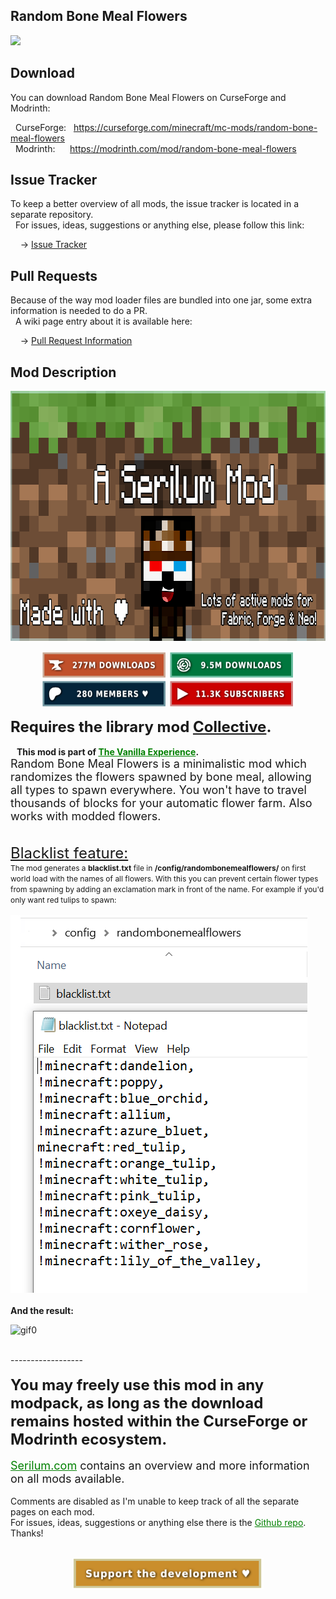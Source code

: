 <h2>Random Bone Meal Flowers</h2>

<p><a href="https://github.com/Serilum/Random-Bone-Meal-Flowers"><img src="https://serilum.com/assets/data/logo/random-bone-meal-flowers.png"></a></p><h2>Download</h2>

<p>You can download Random Bone Meal Flowers on CurseForge and Modrinth:</p><p>&nbsp;&nbsp;CurseForge: &nbsp;&nbsp;<a href="https://curseforge.com/minecraft/mc-mods/random-bone-meal-flowers">https://curseforge.com/minecraft/mc-mods/random-bone-meal-flowers</a><br>&nbsp;&nbsp;Modrinth: &nbsp;&nbsp;&nbsp;&nbsp;&nbsp;<a href="https://modrinth.com/mod/random-bone-meal-flowers">https://modrinth.com/mod/random-bone-meal-flowers</a></p>

<h2>Issue Tracker</h2>

<p>To keep a better overview of all mods, the issue tracker is located in a separate repository.<br>&nbsp;&nbsp;For issues, ideas, suggestions or anything else, please follow this link:</p>

<p>&nbsp;&nbsp;&nbsp;&nbsp;-> <a href="https://serilum.com/url/issue-tracker">Issue Tracker</a></p>

<h2>Pull Requests</h2>

<p>Because of the way mod loader files are bundled into one jar, some extra information is needed to do a PR.<br>&nbsp;&nbsp;A wiki page entry about it is available here:</p>

<p>&nbsp;&nbsp;&nbsp;&nbsp;-> <a href="https://serilum.com/url/pull-requests">Pull Request Information</a></p>

<h2>Mod Description</h2>

<p style="text-align:center"><a href="https://serilum.com/" rel="nofollow"><img src="https://github.com/Serilum/.cdn/raw/main/description/header/header.png" alt="" width="838" height="400"></a></p>

<p style="text-align:center"><a href="https://curseforge.com/members/serilum/projects" rel="nofollow"><img src="https://raw.githubusercontent.com/Serilum/.data-workflow/main/badges/svg/curseforge.svg" width="200"></a> <a href="https://modrinth.com/user/Serilum" rel="nofollow"><img src="https://raw.githubusercontent.com/Serilum/.data-workflow/main/badges/svg/modrinth.svg" width="200"></a> <a href="https://patreon.com/serilum" rel="nofollow"><img src="https://raw.githubusercontent.com/Serilum/.data-workflow/main/badges/svg/patreon.svg" width="200"></a> <a href="https://youtube.com/@serilum" rel="nofollow"><img src="https://raw.githubusercontent.com/Serilum/.data-workflow/main/badges/svg/youtube.svg" width="200"></a></p>

<p><strong><span style="font-size:24px">Requires the library mod&nbsp;<a style="font-size:24px" href="https://curseforge.com/minecraft/mc-mods/collective" rel="nofollow">Collective</a>.</span></strong><strong>&nbsp;<br><br> &nbsp; &nbsp;This mod is part of <span style="color:#008000"><a style="color:#008000" href="https://curseforge.com/minecraft/modpacks/the-vanilla-experience" rel="nofollow">The Vanilla Experience</a></span>.</strong><br><span style="font-size:18px">Random Bone Meal Flowers is a minimalistic mod which randomizes the flowers spawned by bone meal, allowing all types to spawn everywhere. You won't have to travel thousands of blocks for your automatic flower farm. Also works with modded flowers.</span><br><br><br><span style="text-decoration:underline;font-size:24px">Blacklist feature:</span><br><span style="font-size:12px">The mod generates a <strong>blacklist.txt</strong> file in <strong>/config/randombonemealflowers/</strong> on first world load with the names of all flowers. With this you can prevent certain flower types from spawning by adding an exclamation mark in front of the name. For example if you'd only want red tulips to spawn:<br></span><br><picture><img src="https://github.com/Serilum/.cdn/raw/main/projects/random-bone-meal-flowers/a.png" width="475" height="604"></picture><br><strong><br><span style="font-size:14px">And the result:</span></strong></p>

<div class="spoiler">

<p><picture><img src="https://github.com/Serilum/.cdn/raw/main/projects/random-bone-meal-flowers/b.gif" alt="gif0" width="1000" height="564"></picture></p>

</div>

<p><br>------------------<br><br><span style="font-size:24px"><strong>You may freely use this mod in any modpack, as long as the download remains hosted within the CurseForge or Modrinth ecosystem.</strong></span><br><br><span style="font-size:18px"><a style="font-size:18px;color:#008000" href="https://serilum.com/" rel="nofollow">Serilum.com</a> contains an overview and more information on all mods available.</span><br><br><span style="font-size:14px">Comments are disabled as I'm unable to keep track of all the separate pages on each mod.</span><span style="font-size:14px"><br>For issues, ideas, suggestions or anything else there is the&nbsp;<a style="font-size:14px;color:#008000" href="https://github.com/Serilum/.issue-tracker" rel="nofollow">Github repo</a>. Thanks!</span><span style="font-size:6px"><br><br></span></p>

<p style="text-align:center"><a href="https://serilum.com/donate" rel="nofollow"><img src="https://github.com/Serilum/.cdn/raw/main/description/projects/support.svg" alt="" width="306" height="50"></a></p>